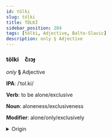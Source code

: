 ```yaml
---
id: tölki
slug: tölki
title: TÖLKİ
sidebar_position: 284
tags: [tölki, Adjective, Balto-Slavic]
description: only § Adjective
---
```


### tölki&emsp;<span kind="abugida">c͊ıɔɟ</span>

*only* **§** Adjective

**IPA**: /ˈtol.ki/

**Verb**: to be alone/exclusive

**Noun**: aloneness/exclusiveness

**Modifier**: alone/only/exclusively

<details>
    <summary>Origin</summary>
    Belarusian то́лькі tólʹki [ˈtolʲkʲi]<br/>
    <em>Balto-Slavic Language Family</em>
</details>
